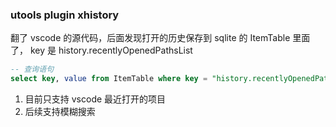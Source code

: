 ### utools plugin xhistory

翻了 vscode 的源代码，后面发现打开的历史保存到 sqlite 的 ItemTable 里面了，
key 是 history.recentlyOpenedPathsList

```sql
-- 查询语句
select key, value from ItemTable where key = "history.recentlyOpenedPathsList";
```

1. 目前只支持 vscode 最近打开的项目
2. 后续支持模糊搜索